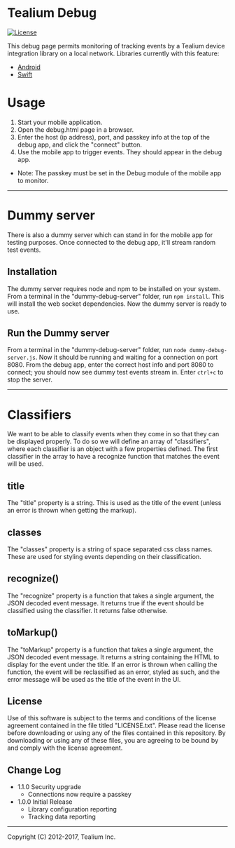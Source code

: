 # Tealium Debug

[![License](https://img.shields.io/badge/license-Proprietary-blue.svg?style=flat
            )](https://github.com/Tealium/tealium-debug/blob/master/LICENSE.txt)

This debug page permits monitoring of tracking events by a Tealium device integration library on a local network.  Libraries currently with this feature:
- [Android](https://github.com/tealium/tealium-android)
- [Swift](https://github.com/tealium/tealium-swift)


# Usage

1. Start your mobile application.
2. Open the debug.html page in a browser.
3. Enter the host (ip address), port, and passkey info at the top of the debug app, and click the "connect" button.
4. Use the mobile app to trigger events. They should appear in the debug app.

- Note: The passkey must be set in the Debug module of the mobile app to monitor.
-----------------------

# Dummy server
There is also a dummy server which can stand in for the mobile app for testing purposes. Once connected to the debug app, it'll stream random test events.

## Installation
The dummy server requires node and npm to be installed on your system. From a terminal in the "dummy-debug-server" folder, run ```npm install```. This will install the web socket dependencies. Now the dummy server is ready to use.

## Run the Dummy server
From a terminal in the "dummy-debug-server" folder, run ```node dummy-debug-server.js```. Now it should be running and waiting for a connection on port 8080. From the debug app, enter the correct host info and port 8080 to connect; you should now see dummy test events stream in. Enter ```ctrl+c``` to stop the server.

-----------------------

# Classifiers
We want to be able to classify events when they come in so that they can be displayed properly. To do so we will define an array of "classifiers", where each classifier is an object with a few properties defined. The first classifier in the array to have a recognize function that matches the event will be used.

## title
The "title" property is a string. This is used as the title of the event (unless an error is
thrown when getting the markup).

## classes
The "classes" property is a string of space separated css class names. These are used for styling
events depending on their classification.

## recognize()
The "recognize" property is a function that takes a single argument, the JSON decoded event message.
It returns true if the event should be classified using the classifier. It returns false otherwise.

## toMarkup()
The "toMarkup" property is a function that takes a single argument, the JSON decoded event message.
It returns a string containing the HTML to display for the event under the title. If an error is
thrown when calling the function, the event will be reclassified as an error, styled as such, and
the error message will be used as the title of the event in the UI.

## License

Use of this software is subject to the terms and conditions of the license agreement contained in the file titled "LICENSE.txt".  Please read the license before downloading or using any of the files contained in this repository. By downloading or using any of these files, you are agreeing to be bound by and comply with the license agreement.

## Change Log
- 1.1.0 Security upgrade
	- Connections now require a passkey
- 1.0.0 Initial Release
	- Library configuration reporting
	- Tracking data reporting

---
Copyright (C) 2012-2017, Tealium Inc.
